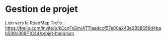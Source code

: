 # Gestion de projet

Lien vers le RoadMap Trello :
https://trello.com/invite/b/kCcnFsSm/ATTIaedccf57e80a243e2858658d4bab509c398F1C44/projet-hangman
